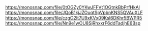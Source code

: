https://monosnap.com/file/0tOGZy0YKwJFFVt1OGtnkBbPrfHkAl
https://monosnap.com/file/JQoB1kjJZOuqtSpVpbnKNS5QVAuXLF
https://monosnap.com/file/czgO2lt7U9xKVx09KsI6DKhr5BWPR5
https://monosnap.com/file/Nn9e1wOU8SjRhxxrF6ddTadjhE6Bsp
